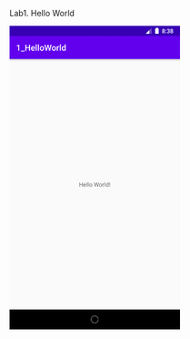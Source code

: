 Lab1. Hello World

<img src='https://github.com/jerry10004/camp_traning_labs/blob/master/1_HelloWorld/Screenshot_1594197488.png?raw=true' width='300'>
